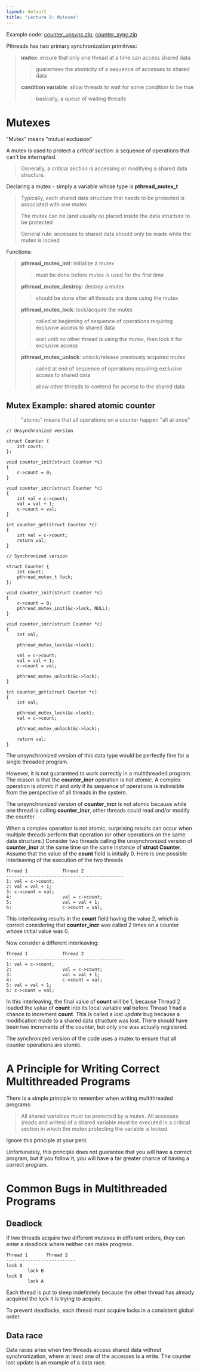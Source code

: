 ```yaml
---
layout: default
title: "Lecture 9: Mutexes"
---
```


Example code: [counter\_unsync.zip](counter_unsync.zip), [counter\_sync.zip](counter_sync.zip)

Pthreads has two primary synchronization primitives:

> **mutex**: ensure that only one thread at a time can access shared data
>
> > guarantees the atomicity of a sequence of accesses to shared data
>
> **condition variable**: allow threads to wait for some condition to be true
>
> > basically, a queue of waiting threads

Mutexes
=======

"Mutex" means "mutual exclusion"

A mutex is used to protect a *critical section*: a sequence of operations that can't be interrupted.

> Generally, a critical section is accessing or modifying a shared data structure.

Declaring a mutex - simply a variable whose type is **pthread\_mutex\_t**

> Typically, each shared data structure that needs to be protected is associated with one mutex
>
> The mutex can be (and usually is) placed inside the data structure to be protected
>
> General rule: accesses to shared data should only be made while the mutex is locked

Functions:

> **pthread\_mutex\_init**: initialize a mutex
>
> > must be done before mutex is used for the first time
>
> **pthread\_mutex\_destroy**: destroy a mutex
>
> > should be done after all threads are done using the mutex
>
> **pthread\_mutex\_lock**: lock/acquire the mutex
>
> > called at beginning of sequence of operations requiring exclusive access to shared data
> >
> > wait until no other thread is using the mutex, then lock it for exclusive access
>
> **pthread\_mutex\_unlock**: unlock/release previously acquired mutex
>
> > called at end of sequence of operations requiring exclusive access to shared data
> >
> > allow other threads to contend for access to the shared data

Mutex Example: shared atomic counter
------------------------------------

> "atomic" means that all operations on a counter happen "all at once"

    // Unsynchronized version

    struct Counter {
        int count;
    };

    void counter_init(struct Counter *c)
    {
        c->count = 0;
    }

    void counter_incr(struct Counter *c)
    {
        int val = c->count;
        val = val + 1;
        c->count = val;
    }

    int counter_get(struct Counter *c)
    {
        int val = c->count;
        return val;
    }

    // Synchronized version

    struct Counter {
        int count;
        pthread_mutex_t lock;
    };

    void counter_init(struct Counter *c)
    {
        c->count = 0;
        pthread_mutex_init(&c->lock, NULL);
    }

    void counter_incr(struct Counter *c)
    {
        int val;

        pthread_mutex_lock(&c->lock);

        val = c->count;
        val = val + 1;
        c->count = val;

        pthread_mutex_unlock(&c->lock);
    }

    int counter_get(struct Counter *c)
    {
        int val;

        pthread_mutex_lock(&c->lock);
        val = c->count;

        pthread_mutex_unlock(&c->lock);

        return val;
    }

The unsynchronized version of this data type would be perfectly fine for a single threaded program.

However, it is not guaranteed to work correctly in a multithreaded program. The reason is that the **counter\_incr** operation is not *atomic*. A complex operation is *atomic* if and only if its sequence of operations is indivisible from the perspective of all threads in the system.

The unsynchronized version of **counter\_incr** is not atomic because while one thread is calling **counter\_incr**, other threads could read and/or modify the counter.

When a complex operation is not atomic, surprising results can occur when multiple threads perform that operation (or other operations on the same data structure.) Consider two threads calling the unsynchronized version of **counter\_incr** at the same time on the same instance of **struct Counter**. Assume that the value of the **count** field is initially 0. Here is one possible interleaving of the execution of the two threads

    Thread 1             Thread 2
    --------------------------------------------
    1: val = c->count;
    2: val = val + 1;
    3: c->count = val;
    4:                   val = c->count;
    5:                   val = val + 1;
    6:                   c->count = val;

This interleaving results in the **count** field having the value 2, which is correct considering that **counter\_incr** was called 2 times on a counter whose initial value was 0.

Now consider a different interleaving:

    Thread 1             Thread 2
    --------------------------------------------
    1: val = c->count;
    2:                   val = c->count;
    3:                   val = val + 1;
    4:                   c->count = val;
    5: val = val + 1;
    6: c->count = val;

In this interleaving, the final value of **count** will be 1, because Thread 2 loaded the value of **count** into its local variable **val** before Thread 1 had a chance to increment **count**. This is called a *lost update* bug because a modification made to a shared data structure was lost. There should have been two increments of the counter, but only one was actually registered.

The synchronized version of the code uses a mutex to ensure that all counter operations are atomic.

A Principle for Writing Correct Multithreaded Programs
======================================================

There is a simple principle to remember when writing multithreaded programs:

> All shared variables must be protected by a mutex. All accesses (reads and writes) of a shared variable must be executed in a critical section in which the mutex protecting the variable is locked.

Ignore this principle at your peril.

Unfortunately, this principle does not guarantee that you will have a correct program, but if you follow it, you will have a far greater chance of having a correct program.

Common Bugs in Multithreaded Programs
=====================================

Deadlock
--------

If two threads acquire two different mutexes in different orders, they can enter a deadlock where neither can make progress.

    Thread 1       Thread 2
    --------------------------
    lock A
            lock B
    lock B
            lock A

Each thread is put to sleep indefinitely because the other thread has already acquired the lock it is trying to acquire.

To prevent deadlocks, each thread must acquire locks in a consistent global order.

Data race
---------

Data races arise when two threads access shared data without synchronization, where at least one of the accesses is a write. The counter lost update is an example of a data race.
